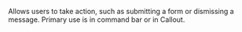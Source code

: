 Allows users to take action, such as submitting a form or dismissing a message. Primary use is in command bar or in Callout.
